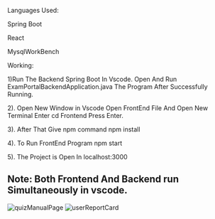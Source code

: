 Languages Used:

Spring Boot

React

MysqlWorkBench

Working:

1)Run The Backend Spring Boot In Vscode. Open And Run ExamPortalBackendApplication.java The Program After Successfully Running.

2). Open New Window in Vscode Open FrontEnd File And Open New Terminal Enter cd Frontend Press Enter.

3). After That Give npm command npm install

4). To Run FrontEnd Program npm start

5). The Project is Open In localhost:3000

Note: Both Frontend And Backend run Simultaneously in vscode.
----------------------------------------------------------------------------------------------------------------------------------------------------------------
![quizManualPage](https://github.com/user-attachments/assets/c78a65dd-1431-4ffb-9c9b-8241ba9d206c)
![userReportCard](https://github.com/user-attachments/assets/152851b3-55a3-4cd8-bd5b-5bcf3ae47e4e)


